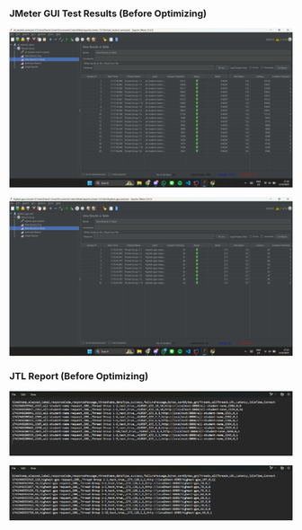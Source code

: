 ### JMeter GUI Test Results (Before Optimizing)

![all_student_name](media/all_student_name.png)

![highest_gpa](media/highest_gpa.png)


### JTL Report (Before Optimizing)

![all_student_name](media/jtl_all_student_name.png)

![highest_gpa](media/jtl_highest_gpa.png)
